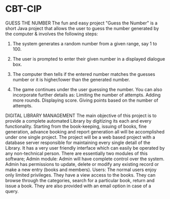 # CBT-CIP


GUESS THE NUMBER
The fun and easy project "Guess the Number" is a short Java project that allows the user to guess the number generated by the computer & involves the following steps:
1. The system generates a random number from a given range, say 1 to 100. 

2. The user is prompted to enter their given number in a displayed dialogue box.

3. The computer then tells if the entered number matches the guesses number or it is higher/lower than the generated number.

4. The game continues under the user guessing the number. You can also incorporate further details as:
Limiting the number of attempts.
Adding more rounds.
Displaying score.
Giving points based on the number of attempts.


DIGITAL LIBRARY MANAGEMENT
The main objective of this project is to provide a complete automated Library by digitizing its each and every functionality. Starting from the book-keeping, issuing of books, fine generation, advance booking and report generation all will be accomplished under one single project. The project will be a web based project with a database server responsible for maintaining every single detall of the Library. It has a very user friendly interface which can easily be operated by any non-technical person.
There are essentially two modules of this software;
Admin module: Admin will have complete control over the system. Admin has permissions to update, delete or modify any existing record or make a new entry (books and members).
Users: The normal users enjoy only limited privileges. They have a view access to the books. They can browse through the categories, search for a particular book, return and issue a book. They are also provided with an email option in case of a query.
